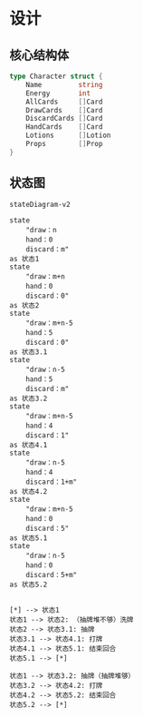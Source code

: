 # 设计

## 核心结构体
```go
type Character struct {
	Name         string
	Energy       int
	AllCards     []Card
	DrawCards    []Card
	DiscardCards []Card
	HandCards    []Card
	Lotions      []Lotion
	Props        []Prop
}
```



## 状态图
```mermaid
stateDiagram-v2

state 
    "draw：n
    hand：0
    discard：m" 
as 状态1
state 
    "draw：m+n
    hand：0
    discard：0" 
as 状态2
state 
    "draw：m+n-5
    hand：5
    discard：0" 
as 状态3.1
state 
    "draw：n-5
    hand：5
    discard：m" 
as 状态3.2
state 
    "draw：m+n-5
    hand：4
    discard：1" 
as 状态4.1
state 
    "draw：n-5
    hand：4
    discard：1+m" 
as 状态4.2
state 
    "draw：m+n-5
    hand：0
    discard：5" 
as 状态5.1
state 
    "draw：n-5
    hand：0
    discard：5+m" 
as 状态5.2


[*] --> 状态1
状态1 --> 状态2: （抽牌堆不够）洗牌
状态2 --> 状态3.1: 抽牌
状态3.1 --> 状态4.1: 打牌
状态4.1 --> 状态5.1: 结束回合
状态5.1 --> [*]

状态1 --> 状态3.2: 抽牌（抽牌堆够）
状态3.2 --> 状态4.2: 打牌
状态4.2 --> 状态5.2: 结束回合
状态5.2 --> [*]

```







<!-- # character
1、good
2、bad： level1、2、3
同一个结构体，
```
type struct Person {
    Name string
    Health int
    BaseAttack int
    BaseDefence int
    Weapon WeaponS
    Armor ArmorS
    Props PropsS
}
```

# action
combat
1、good act
1.1、props active
1.2、good.attack vs bad.defence
1.3、good.health
2、bad act
2.1、props active（nil）
2.2、bad.attack vs good.defence
2.3、bad.health
以上为for循环。  结束后，成功，触发 随机物品掉落（属性、weapon、armor、props）

# progress
0、init good
1、random gen bad
2、combat
2.1、success -> get booty -> return 1
2.2、failed -> return 0 -->


